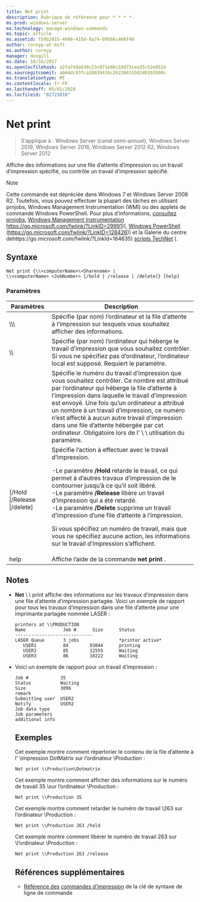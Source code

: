 ```yaml
---
title: Net print
description: Rubrique de référence pour * * * *-
ms.prod: windows-server
ms.technology: manage-windows-commands
ms.topic: article
ms.assetid: f59b2015-4698-415d-9a74-09566c466f40
author: coreyp-at-msft
ms.author: coreyp
manager: dongill
ms.date: 10/16/2017
ms.openlocfilehash: a2fa74da638c23c071e86c19d73cea35c52e8516
ms.sourcegitcommit: ab64dc83fca28039416c26226815502d0193500c
ms.translationtype: MT
ms.contentlocale: fr-FR
ms.lasthandoff: 05/01/2020
ms.locfileid: "82723816"
---
```

# <a name="net-print"></a>Net print

> S’applique à : Windows Server (canal semi-annuel), Windows Server 2019, Windows Server 2016, Windows Server 2012 R2, Windows Server 2012

Affiche des informations sur une file d’attente d’impression ou un travail d’impression spécifié, ou contrôle un travail d’impression spécifié.
> [!NOTE]
> Cette commande est dépréciée dans Windows 7 et Windows Server 2008 R2. Toutefois, vous pouvez effectuer la plupart des tâches en utilisant prnjobs, Windows Management Instrumentation (WMI) ou des applets de commande Windows PowerShell. Pour plus d’informations, [consultez prnjobs](prnjobs.md), [Windows Management Instrumentation](https://go.microsoft.com/fwlink/?LinkID=29991) https://go.microsoft.com/fwlink/?LinkID=29991)(, [Windows PowerShell](https://go.microsoft.com/fwlink/?LinkID=128426) (https://go.microsoft.com/fwlink/?LinkID=128426)) et la Galerie du centre dehttps://go.microsoft.com/fwlink/?LinkId=164635) [scripts TechNet](https://go.microsoft.com/fwlink/?LinkId=164635) (.
> ## <a name="syntax"></a>Syntaxe
> ```
> Net print {\\<computerName>\<Sharename> | 
> \\<computerName> <JobNumber> [/hold | /release | /delete]} [help]
> ```
> ### <a name="parameters"></a>Paramètres
> 
> |               Paramètres               |                                                                                                                                                                                                                     Description                                                                                                                                                                                                                      |
> |----------------------------------------|------------------------------------------------------------------------------------------------------------------------------------------------------------------------------------------------------------------------------------------------------------------------------------------------------------------------------------------------------------------------------------------------------------------------------------------------------|
> |    \\\\<computerName>\\<Sharename>     |                                                                                                                                                                            Spécifie (par nom) l’ordinateur et la file d’attente à l’impression sur lesquels vous souhaitez afficher des informations.                                                                                                                                                                             |
> |           \\\\<computerName>           |                                                                                                                                 Spécifie (par nom) l’ordinateur qui héberge le travail d’impression que vous souhaitez contrôler. Si vous ne spécifiez pas d’ordinateur, l’ordinateur local est supposé. Requiert le <JobNumber> paramètre.                                                                                                                                  |
> |              <JobNumber>               |                                             Spécifie le numéro du travail d’impression que vous souhaitez contrôler. Ce nombre est attribué par l’ordinateur qui héberge la file d’attente à l’impression dans laquelle le travail d’impression est envoyé. Une fois qu’un ordinateur a attribué un nombre à un travail d’impression, ce numéro n’est affecté à aucun autre travail d’impression dans une file d’attente hébergée par cet ordinateur. Obligatoire lors de l' \\ \\ <computerName> utilisation du paramètre.                                             |
> | [/Hold &#124;/Release &#124;/delete] | Spécifie l’action à effectuer avec le travail d’impression.<p>-Le paramètre **/Hold** retarde le travail, ce qui permet à d’autres travaux d’impression de le contourner jusqu’à ce qu’il soit libéré.<br />-Le paramètre **/Release** libère un travail d’impression qui a été retardé.<br />-Le paramètre **/Delete** supprime un travail d’impression d’une file d’attente à l’impression.<p>Si vous spécifiez un numéro de travail, mais que vous ne spécifiez aucune action, les informations sur le travail d’impression s’affichent. |
> |                  help                  |                                                                                                                                                                                                     Affiche l’aide de la commande **net print** .                                                                                                                                                                                                     |
> 
> ## <a name="remarks"></a>Notes 
> - **Net** \\ \\ print <computerName> affiche des informations sur les travaux d’impression dans une file d’attente d’impression partagée. Voici un exemple de rapport pour tous les travaux d’impression dans une file d’attente pour une imprimante partagée nommée LASER :
>   ```
>   printers at \\PRODUCTION
>   Name              Job #      Size      Status
>   -----------------------------
>   LASER Queue       3 jobs               *printer active*
>      USER1          84        93844      printing
>      USER2          85        12555      Waiting
>      USER3          86        10222      Waiting
>   ```
> - Voici un exemple de rapport pour un travail d’impression :
>   ```
>   Job #            35
>   Status           Waiting
>   Size             3096
>   remark
>   Submitting user  USER2
>   Notify           USER2
>   Job data type
>   Job parameters
>   additional info
>   ```
>   ## <a name="examples"></a>Exemples
>   Cet exemple montre comment répertorier le contenu de la file d’attente à l' \\impression DotMatrix sur l’ordinateur \Production :
>   ```
>   Net print \\Production\Dotmatrix 
>   ```
>   Cet exemple montre comment afficher des informations sur le numéro de travail 35 \\sur l’ordinateur \Production :
>   ```
>   Net print \\Production 35 
>   ```
>   Cet exemple montre comment retarder le numéro de travail \\263 sur l’ordinateur \Production :
>   ```
>   Net print \\Production 263 /hold 
>   ```
>   Cet exemple montre comment libérer le numéro de travail 263 sur \\l’ordinateur \Production :
>   ```
>   Net print \\Production 263 /release 
>   ```
>   ## <a name="additional-references"></a>Références supplémentaires
>   - [Référence des](command-line-syntax-key.md)
>   [commandes d’impression](print-command-reference.md) de la clé de syntaxe de ligne de commande
